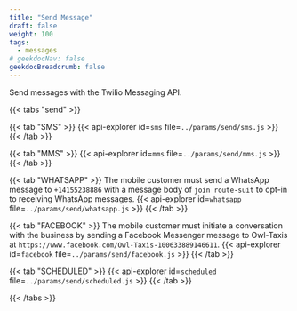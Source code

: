 ```yaml
---
title: "Send Message"
draft: false
weight: 100
tags:
  - messages
# geekdocNav: false
geekdocBreadcrumb: false
---
```


Send messages with the Twilio Messaging API.

{{< tabs "send" >}}

{{< tab "SMS" >}}
{{< api-explorer id=`sms` file=`../params/send/sms.js` >}}
{{< /tab >}}

{{< tab "MMS" >}}
{{< api-explorer id=`mms` file=`../params/send/mms.js` >}}
{{< /tab >}}

{{< tab "WHATSAPP" >}}
The mobile customer must send a WhatsApp message to `+14155238886` with a message body of  `join route-suit` to opt-in to receiving WhatsApp messages.
{{< api-explorer id=`whatsapp` file=`../params/send/whatsapp.js` >}}
{{< /tab >}}

{{< tab "FACEBOOK" >}}
The mobile customer must initiate a conversation with the business by sending a Facebook Messenger message to Owl-Taxis at `https://www.facebook.com/Owl-Taxis-100633889146611`.
{{< api-explorer id=`facebook` file=`../params/send/facebook.js` >}}
{{< /tab >}}

{{< tab "SCHEDULED" >}}
{{< api-explorer id=`scheduled` file=`../params/send/scheduled.js` >}}
{{< /tab >}}

{{< /tabs >}}
